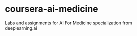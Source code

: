 # coursera-ai-medicine
Labs and assignments for AI For Medicine specialization from deeplearning.ai
